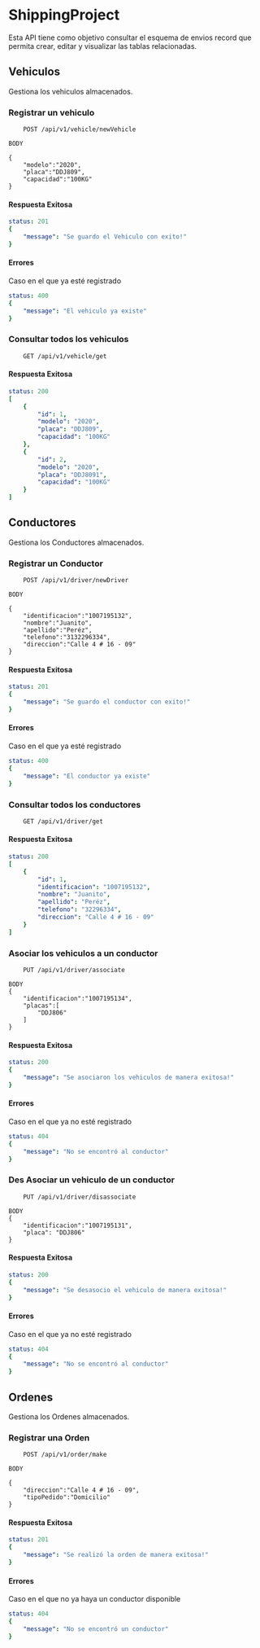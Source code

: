 # ShippingProject

Esta API tiene como objetivo consultar el esquema de envios record que permita crear, editar y visualizar las tablas relacionadas.

## Vehiculos

Gestiona los vehiculos almacenados.

### Registrar un vehiculo

```http
    POST /api/v1/vehicle/newVehicle

BODY

{
    "modelo":"2020",
    "placa":"DDJ809",
    "capacidad":"100KG"
}
```

#### Respuesta Exitosa

```yml
status: 201
{
    "message": "Se guardo el Vehiculo con exito!"
}
```

#### Errores

Caso en el que ya esté registrado

```yml
status: 400
{
    "message": "El vehiculo ya existe"
}
```

### Consultar todos los vehiculos

```http
    GET /api/v1/vehicle/get
```

#### Respuesta Exitosa

```yml
status: 200
[
    {
        "id": 1,
        "modelo": "2020",
        "placa": "DDJ809",
        "capacidad": "100KG"
    },
    {
        "id": 2,
        "modelo": "2020",
        "placa": "DDJ8091",
        "capacidad": "100KG"
    }
]
```

## Conductores

Gestiona los Conductores almacenados.

### Registrar un Conductor

```http
    POST /api/v1/driver/newDriver

BODY

{
    "identificacion":"1007195132",
    "nombre":"Juanito",
    "apellido":"Peréz",
    "telefono":"3132296334",
    "direccion":"Calle 4 # 16 - 09"
}
```

#### Respuesta Exitosa

```yml
status: 201
{
    "message": "Se guardo el conductor con exito!"
}
```

#### Errores

Caso en el que ya esté registrado

```yml
status: 400
{
    "message": "El conductor ya existe"
}
```

### Consultar todos los conductores

```http
    GET /api/v1/driver/get
```

#### Respuesta Exitosa

```yml
status: 200
[
    {
        "id": 1,
        "identificacion": "1007195132",
        "nombre": "Juanito",
        "apellido": "Peréz",
        "telefono": "32296334",
        "direccion": "Calle 4 # 16 - 09"
    }
]
```


### Asociar los vehiculos a un conductor

```http
    PUT /api/v1/driver/associate
    
BODY
{
    "identificacion":"1007195134",
    "placas":[
        "DDJ806"
    ]
}
```

#### Respuesta Exitosa

```yml
status: 200
{
    "message": "Se asociaron los vehiculos de manera exitosa!"
}
```

#### Errores

Caso en el que ya no esté registrado

```yml
status: 404
{
    "message": "No se encontró al conductor"
}
```



### Des Asociar un vehiculo de un conductor

```http
    PUT /api/v1/driver/disassociate
    
BODY
{
    "identificacion":"1007195131",
    "placa": "DDJ806"
}
```

#### Respuesta Exitosa

```yml
status: 200
{
    "message": "Se desasocio el vehiculo de manera exitosa!"
}
```

#### Errores

Caso en el que ya no esté registrado

```yml
status: 404
{
    "message": "No se encontró al conductor"
}
```

## Ordenes

Gestiona los Ordenes almacenados.

### Registrar una Orden

```http
    POST /api/v1/order/make

BODY

{
    "direccion":"Calle 4 # 16 - 09",
    "tipoPedido":"Domicilio"
}
```

#### Respuesta Exitosa

```yml
status: 201
{
    "message": "Se realizó la orden de manera exitosa!"
}
```

#### Errores

Caso en el que no ya haya un conductor disponible

```yml
status: 404
{
    "message": "No se encontró un conductor"
}
```

